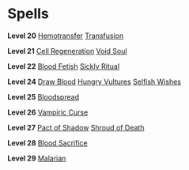 <!-- TITLE: Faustian -->
<!-- SUBTITLE: Practicioners of the occult often find themselves at an impasse at some point during their intellectual pursuits.  Some hammer away at the wall and become great occultists in their own right.  Others find a way to bypass the wall entirely. Faustians gain a great deal of power by making a pact with extraplanar entities, specifically demons.  Obviously this can be problematic.-->

# Spells

**Level 20**
[Hemotransfer](hemotransfer)
[Transfusion](transfusion)

**Level 21**
[Cell Regeneration](cell-regeneration)
[Void Soul](void-soul)

**Level 22**
[Blood Fetish](blood-fetish)
[Sickly Ritual](sickly-ritual)

**Level 24**
[Draw Blood](draw-blood)
[Hungry Vultures](hungry-vultures)
[Selfish Wishes](selfish-wishes)

**Level 25**
[Bloodspread](bloodspread)

**Level 26**
[Vampiric Curse](vampiric-curse)

**Level 27**
[Pact of Shadow](pact-of-shadow)
[Shroud of Death](shroud-of-death)

**Level 28**
[Blood Sacrifice](blood-sacrifice)

**Level 29**
[Malarian](malarian)
